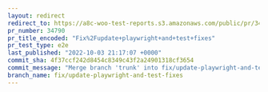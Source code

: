 ```yaml
---
layout: redirect
redirect_to: https://a8c-woo-test-reports.s3.amazonaws.com/public/pr/34790/e2e/index.html
pr_number: 34790
pr_title_encoded: "Fix%2Fupdate+playwright+and+test+fixes"
pr_test_type: e2e
last_published: "2022-10-03 21:17:07 +0000"
commit_sha: 4f37ccf242d8454c8349c43f2a24901318cf3654
commit_message: "Merge branch 'trunk' into fix/update-playwright-and-test-fixes"
branch_name: fix/update-playwright-and-test-fixes
---
```

